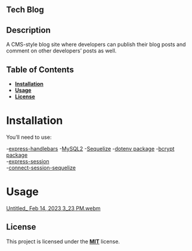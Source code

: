 ## Tech Blog

## Description

A CMS-style blog site where developers can publish their blog posts and comment on other developers’ posts as well.

## Table of Contents

- [**Installation**](#installation)
- [**Usage**](#usage)
- [**License**](#license)


# Installation

You’ll need to use:

-[express-handlebars](https://www.npmjs.com/package/express-handlebars)
-[MySQL2](https://www.npmjs.com/package/mysql2) 
-[Sequelize](https://www.npmjs.com/package/sequelize) 
-[dotenv package](https://www.npmjs.com/package/dotenv)
-[bcrypt package](https://www.npmjs.com/package/bcrypt)  
-[express-session](https://www.npmjs.com/package/express-session)  
-[connect-session-sequelize](https://www.npmjs.com/package/connect-session-sequelize) 


# Usage
[Untitled_ Feb 14, 2023 3_23 PM.webm](https://user-images.githubusercontent.com/113136342/218853683-cec919ca-c3b2-470d-bed2-5873a4d229c3.webm)


## License
This project is licensed under the [**MIT**](https://opensource.org/licenses/MIT) license.

